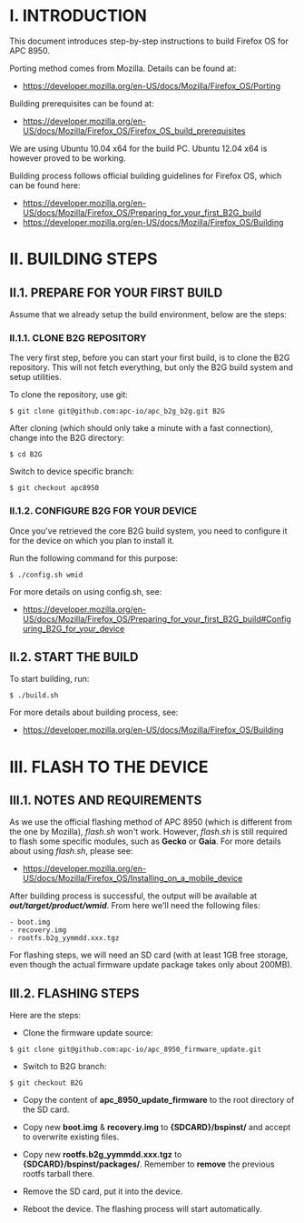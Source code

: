
I. INTRODUCTION
=================================

This document introduces step-by-step instructions to build Firefox OS for APC 8950.

Porting method comes from Mozilla. Details can be found at:
* https://developer.mozilla.org/en-US/docs/Mozilla/Firefox_OS/Porting

Building prerequisites can be found at:
* https://developer.mozilla.org/en-US/docs/Mozilla/Firefox_OS/Firefox_OS_build_prerequisites

We are using Ubuntu 10.04 x64 for the build PC. Ubuntu 12.04 x64 is however proved to be working.

Building process follows official building guidelines for Firefox OS, which can be found here:
* https://developer.mozilla.org/en-US/docs/Mozilla/Firefox_OS/Preparing_for_your_first_B2G_build
* https://developer.mozilla.org/en-US/docs/Mozilla/Firefox_OS/Building


II. BUILDING STEPS
=================================

## II.1. PREPARE FOR YOUR FIRST BUILD

Assume that we already setup the build environment, below are the steps:

### II.1.1. CLONE B2G REPOSITORY

The very first step, before you can start your first build, is to clone the B2G repository. This
will not fetch everything, but only the B2G build system and setup utilities.

To clone the repository, use git:

	$ git clone git@github.com:apc-io/apc_b2g_b2g.git B2G

After cloning (which should only take a minute with a fast connection), change into the B2G directory:

	$ cd B2G

Switch to device specific branch:

	$ git checkout apc8950

### II.1.2.  CONFIGURE B2G FOR YOUR DEVICE

Once you've retrieved the core B2G build system, you need to configure it for
the device on which you plan to install it.

Run the following command for this purpose:

	$ ./config.sh wmid

For more details on using config.sh, see:
* https://developer.mozilla.org/en-US/docs/Mozilla/Firefox_OS/Preparing_for_your_first_B2G_build#Configuring_B2G_for_your_device

## II.2. START THE BUILD

To start building, run:

	$ ./build.sh

For more details about building process, see:
* https://developer.mozilla.org/en-US/docs/Mozilla/Firefox_OS/Building


III. FLASH TO THE DEVICE
=================================

## III.1. NOTES AND REQUIREMENTS

As we use the official flashing method of APC 8950 (which is different from the one by Mozilla),
_flash.sh_ won't work. However, _flash.sh_ is still required to flash some specific modules, such
as __Gecko__ or __Gaia__. For more details about using _flash.sh_, please see:
* https://developer.mozilla.org/en-US/docs/Mozilla/Firefox_OS/Installing_on_a_mobile_device

After building process is successful, the output will be available at __*out/target/product/wmid*__.
From here we'll need the following files:

	- boot.img
	- recovery.img
	- rootfs.b2g_yymmdd.xxx.tgz

For flashing steps, we will need an SD card (with at least 1GB free storage, even though the actual
firmware update package takes only about 200MB).

## III.2. FLASHING STEPS

Here are the steps:

- Clone the firmware update source:

>

	$ git clone git@github.com:apc-io/apc_8950_firmware_update.git

- Switch to B2G branch:

>

	$ git checkout B2G

- Copy the content of **apc_8950_update_firmware** to the root directory of the SD card.

- Copy new __boot.img__ & __recovery.img__ to __{SDCARD}/bspinst/__ and accept to overwrite existing files.

- Copy new **rootfs.b2g_yymmdd.xxx.tgz** to __{SDCARD}/bspinst/packages/__. Remember to __remove__ the previous rootfs tarball there.

- Remove the SD card, put it into the device.

- Reboot the device. The flashing process will start automatically.
